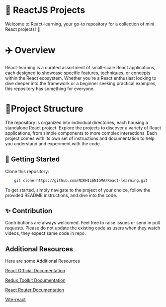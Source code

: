 
# 🔰 ReactJS Projects
Welcome to React-learning, your go-to repository for a collection of mini React projects! 🚀

# ✈️ Overview
React-learning is a curated assortment of small-scale React applications, each designed to showcase specific features, techniques, or concepts within the React ecosystem. Whether you're a React enthusiast looking to dive deeper into the framework or a beginner seeking practical examples, this repository has something for everyone.

# 📓Project Structure 

The repository is organized into individual directories, each housing a standalone React project. Explore the projects to discover a variety of React applications, from simple components to more complex interactions. Each project comes with its own set of instructions and documentation to help you understand and experiment with the code.



## 🚀 Getting Started

Clone this repository:

```bash
    git clone https://github.com/NIKHILENIGMA/React-learning.git
```
To get started, simply navigate to the project of your choice, follow the provided README instructions, and dive into the code.
## 	✨ Contribution

Contributions are always welcomed. Feel free to raise issues or send in pull requests. Please do not update the existing code as users when they watch videos, they expect same code in repo.


## Additional Resources

Here are some Additional Resources

[React Official Documentation](https://react.dev)

[Redux Toolkit Documentation](https://redux-toolkit.js.org)

[React Router Documentation](https://reactrouter.com/en/main)

[Vite-react](https://vitejs.dev/guide/)

